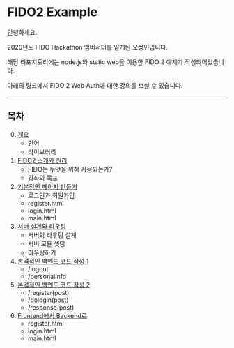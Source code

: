 # FIDO2 Example

안녕하세요.

2020년도 FIDO Hackathon 앰버서더를 맡게된 오정민입니다.

해당 리포지토리에는 node.js와 static web을 이용한 FIDO 2 예제가 작성되어있습니다.

아래의 링크에서 FIDO 2 Web Auth에 대한 강의를 보실 수 있습니다.

---

## 목차
0. [개요](https://blog.naver.com/owjs3901/221765831465)
	- 언어
	- 라이브러리
1. [FIDO2 소개와 원리](https://blog.naver.com/owjs3901/221800281434)
	- FIDO는 무엇을 위해 사용되는가?
	- 강좌의 목표
2. [기본적인 페이지 만들기](https://blog.naver.com/owjs3901/221800299347)
	- 로그인과 회원가입
	- register.html
	- login.html
	- main.html
3. [서버 설계와 라우팅](https://blog.naver.com/owjs3901/221800346902)
	- 서버의 라우팅 설계
	- 서버 모듈 셋팅
	- 라우팅하기
4. [본격적인 백엔드 코드 작성 1](https://blog.naver.com/owjs3901/221800346902)
	- /logout
	- /personalInfo
5. [본격적인 백엔드 코드 작성 2](https://blog.naver.com/owjs3901/221811949831)
	- /register(post)
	- /dologin(post)
	- /response(post)
6. [Frontend에서 Backend로](https://blog.naver.com/owjs3901/221811976613)
	- register.html
	- login.html
	- main.html